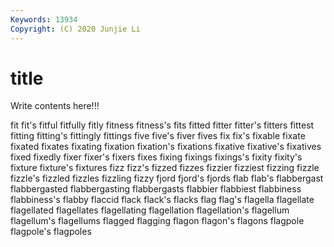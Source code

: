 ```yaml
---
Keywords: 13934
Copyright: (C) 2020 Junjie Li
---
```


# title

Write contents here!!!

fit 
fit's 
fitful 
fitfully 
fitly
fitness 
fitness's 
fits 
fitted 
fitter 
fitter's 
fitters 
fittest 
fitting 
fitting's
fittingly 
fittings 
five 
five's 
fiver 
fives 
fix 
fix's 
fixable 
fixate
fixated 
fixates 
fixating 
fixation 
fixation's 
fixations 
fixative 
fixative's 
fixatives 
fixed
fixedly 
fixer 
fixer's 
fixers 
fixes 
fixing 
fixings 
fixings's 
fixity 
fixity's
fixture 
fixture's 
fixtures 
fizz 
fizz's 
fizzed 
fizzes 
fizzier 
fizziest 
fizzing
fizzle 
fizzle's 
fizzled 
fizzles 
fizzling 
fizzy 
fjord 
fjord's 
fjords 
flab
flab's 
flabbergast 
flabbergasted 
flabbergasting 
flabbergasts 
flabbier 
flabbiest 
flabbiness 
flabbiness's 
flabby
flaccid 
flack 
flack's 
flacks 
flag 
flag's 
flagella 
flagellate 
flagellated 
flagellates
flagellating 
flagellation 
flagellation's 
flagellum 
flagellum's 
flagellums 
flagged 
flagging 
flagon 
flagon's
flagons 
flagpole 
flagpole's 
flagpoles 
